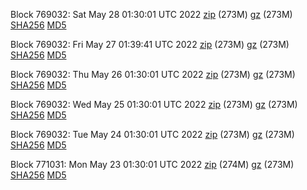 Block 769032: Sat May 28 01:30:01 UTC 2022 [zip](https://files.01coin.io/mainnet/2022-05-28/bootstrap.dat.zip) (273M) [gz](https://files.01coin.io/mainnet/2022-05-28/bootstrap.dat.tar.gz) (273M) [SHA256](https://files.01coin.io/mainnet/2022-05-28/sha256.txt) [MD5](https://files.01coin.io/mainnet/2022-05-28/md5.txt)

Block 769032: Fri May 27 01:39:41 UTC 2022 [zip](https://files.01coin.io/mainnet/2022-05-27/bootstrap.dat.zip) (273M) [gz](https://files.01coin.io/mainnet/2022-05-27/bootstrap.dat.tar.gz) (273M) [SHA256](https://files.01coin.io/mainnet/2022-05-27/sha256.txt) [MD5](https://files.01coin.io/mainnet/2022-05-27/md5.txt)

Block 769032: Thu May 26 01:30:01 UTC 2022 [zip](https://files.01coin.io/mainnet/2022-05-26/bootstrap.dat.zip) (273M) [gz](https://files.01coin.io/mainnet/2022-05-26/bootstrap.dat.tar.gz) (273M) [SHA256](https://files.01coin.io/mainnet/2022-05-26/sha256.txt) [MD5](https://files.01coin.io/mainnet/2022-05-26/md5.txt)

Block 769032: Wed May 25 01:30:01 UTC 2022 [zip](https://files.01coin.io/mainnet/2022-05-25/bootstrap.dat.zip) (273M) [gz](https://files.01coin.io/mainnet/2022-05-25/bootstrap.dat.tar.gz) (273M) [SHA256](https://files.01coin.io/mainnet/2022-05-25/sha256.txt) [MD5](https://files.01coin.io/mainnet/2022-05-25/md5.txt)

Block 769032: Tue May 24 01:30:01 UTC 2022 [zip](https://files.01coin.io/mainnet/2022-05-24/bootstrap.dat.zip) (273M) [gz](https://files.01coin.io/mainnet/2022-05-24/bootstrap.dat.tar.gz) (273M) [SHA256](https://files.01coin.io/mainnet/2022-05-24/sha256.txt) [MD5](https://files.01coin.io/mainnet/2022-05-24/md5.txt)

Block 771031: Mon May 23 01:30:01 UTC 2022 [zip](https://files.01coin.io/mainnet/2022-05-23/bootstrap.dat.zip) (274M) [gz](https://files.01coin.io/mainnet/2022-05-23/bootstrap.dat.tar.gz) (273M) [SHA256](https://files.01coin.io/mainnet/2022-05-23/sha256.txt) [MD5](https://files.01coin.io/mainnet/2022-05-23/md5.txt)
